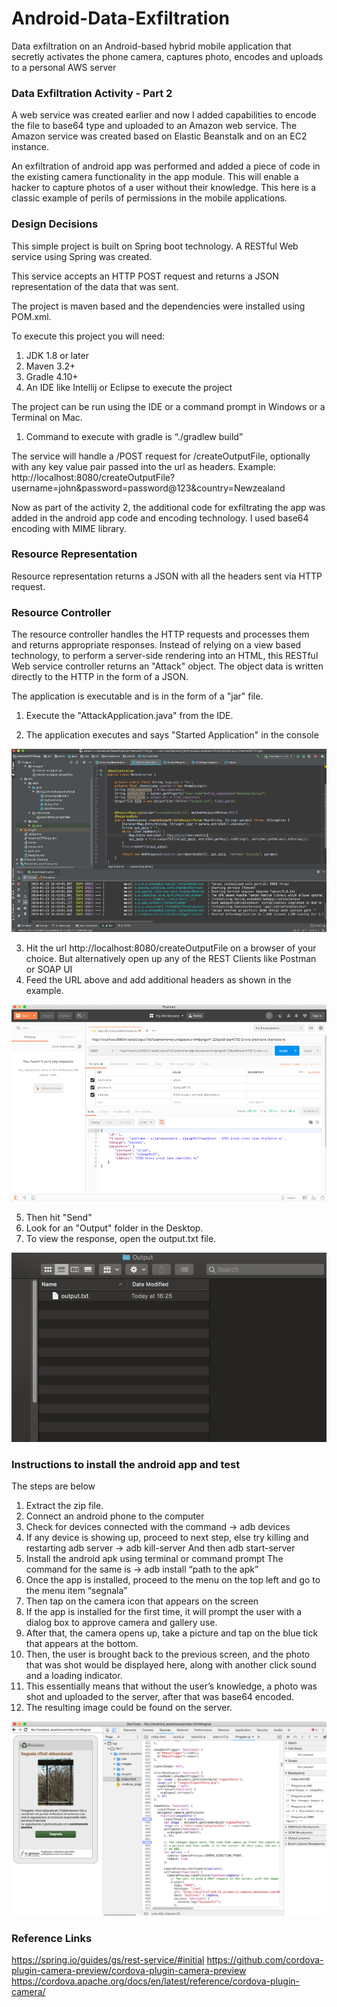 # Android-Data-Exfiltration
Data exfiltration on an Android-based hybrid mobile application that secretly activates the phone camera, captures photo, encodes and uploads to a personal AWS server

 
### Data Exfiltration Activity - Part 2

A web service was created earlier and now I added capabilities to encode the file to base64 type and uploaded to an Amazon web service. The Amazon service was created based on Elastic Beanstalk and on an EC2 instance.

An exfiltration of android app was performed and added a piece of code in the existing camera functionality in the app module. This will enable a hacker to capture photos of a user without their knowledge. This here is a classic example of perils of permissions in the mobile applications.

### Design Decisions

This simple project is built on Spring boot technology. A RESTful Web service using Spring was created.

This service accepts an HTTP POST request and returns a JSON representation of the data that was sent.

The project is maven based and the dependencies were installed using POM.xml.

To execute this project you will need:
1. JDK 1.8 or later
2. Maven 3.2+
3. Gradle 4.10+
4. An IDE like Intellij or Eclipse to execute the project

The project can be run using the IDE or a command prompt in Windows or a Terminal on Mac.

1.	Command to execute with gradle is “./gradlew build”

The service will handle a /POST request for /createOutputFile, optionally with any key value pair passed into the url as headers.
Example: http://localhost:8080/createOutputFile?username=john&password=password@123&country=Newzealand

Now as part of the activity 2, the additional code for exfiltrating the app was added in the android app code and encoding technology. I used base64 encoding with MIME library.


### Resource Representation

Resource representation returns a JSON with all the headers sent via HTTP request.


### Resource Controller

The resource controller handles the HTTP requests and processes them and returns appropriate responses. Instead of relying on a view based technology, to perform a server-side rendering into an HTML, this RESTful Web service controller returns an "Attack" object. The object data is written directly to the HTTP in the form of a JSON.


The application is executable and is in the form of a "jar" file.

1. Execute the "AttackApplication.java" from the IDE.

2. The application executes and says "Started Application" in the console

![](images/Picture1.png)

3. Hit the url http://localhost:8080/createOutputFile on a browser of your choice. But alternatively
   open up any of the REST Clients like Postman or SOAP UI
4. Feed the URL above and add additional headers as shown in the example.

![](images/Picture2.png)

5. Then hit "Send"
6. Look for an "Output" folder in the Desktop.
7. To view the response, open the output.txt file.

![](images/Picture3.png)

### Instructions to install the android app and test

The steps are below
1.	Extract the zip file.
2.	Connect an android phone to the computer
3.	Check for devices connected with the command -> adb devices
4.	If any device is showing up, proceed to next step, else try killing and restarting adb server -> adb kill-server
And then adb start-server
5.	Install the android apk using terminal or command prompt
The command for the same is -> adb install “path to the apk”
6.	Once the app is installed, proceed to the menu on the top left and go to the menu item “segnala”
7.	Then tap on the camera icon that appears on the screen
8.	If the app is installed for the first time, it will prompt the user with a dialog box to approve camera and gallery use.
9.	After that, the camera opens up, take a picture and tap on the blue tick that appears at the bottom.
10.	Then, the user is brought back to the previous screen, and the photo that was shot would be displayed here, along with another click sound and a loading indicator.
11.	This essentially means that without the user’s knowledge, a photo was shot and uploaded to the server, after that was base64 encoded.
12.	The resulting image could be found on the server. 


![](images/image_5.png)


### Reference Links

https://spring.io/guides/gs/rest-service/#initial
https://github.com/cordova-plugin-camera-preview/cordova-plugin-camera-preview
https://cordova.apache.org/docs/en/latest/reference/cordova-plugin-camera/

